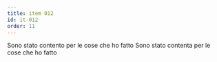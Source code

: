 ```yaml
---
title: item 012
id: it-012
order: 11
---
```

<span x-cloak x-show="$store.testee.bio.gender == 'm'">Sono stato contento per le cose che ho fatto</span>
<span x-cloak x-show="$store.testee.bio.gender == 'f'">Sono stato contenta per le cose che ho fatto</span>